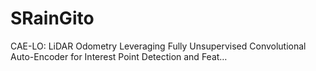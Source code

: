 # SRainGito
CAE-LO: LiDAR Odometry Leveraging Fully Unsupervised Convolutional Auto-Encoder for Interest Point Detection and Feat…
